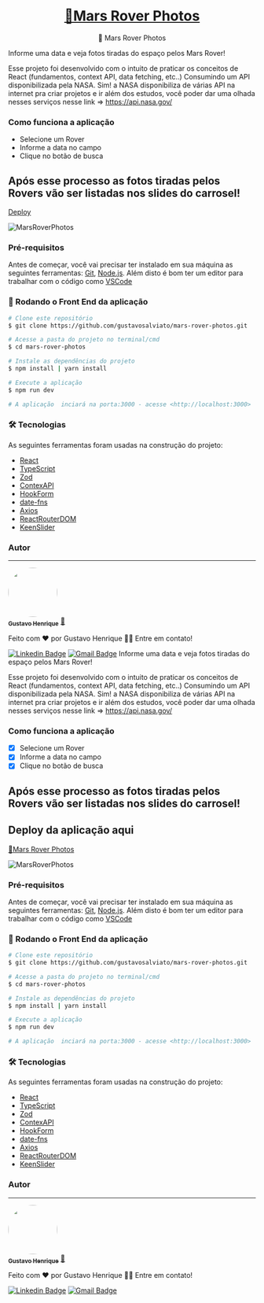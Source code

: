 <h1 align="center">
    <a href="">🔗Mars Rover Photos</a>
</h1>

<p align="center">🚀 Mars Rover Photos</p>


Informe uma data e veja fotos tiradas do espaço pelos Mars Rover!

Esse projeto foi desenvolvido com o intuito de praticar os conceitos de React (fundamentos, context API, data fetching, etc..)
Consumindo um API disponibilizada pela NASA. Sim! a NASA disponibiliza de várias API na internet pra criar projetos e ir além dos estudos, você poder dar uma olhada nesses serviços nesse link => https://api.nasa.gov/

### Como funciona a aplicação

 * Selecione um Rover 
 *  Informe a data no campo
 * Clique no botão de busca

## Após esse processo as fotos tiradas pelos Rovers vão ser listadas nos slides do carrosel!

<a href="https://mars-rover-photos-a7xb.vercel.app/">Deploy</a>


![MarsRoverPhotos](https://i.imgur.com/XxURtf5.png)

### Pré-requisitos

Antes de começar, você vai precisar ter instalado em sua máquina as seguintes ferramentas:
[Git](https://git-scm.com), [Node.js](https://nodejs.org/en/). 
Além disto é bom ter um editor para trabalhar com o código como [VSCode](https://code.visualstudio.com/)

### 🎲 Rodando o Front End da aplicação

```bash
# Clone este repositório
$ git clone https://github.com/gustavosalviato/mars-rover-photos.git

# Acesse a pasta do projeto no terminal/cmd
$ cd mars-rover-photos

# Instale as dependências do projeto
$ npm install | yarn install 

# Execute a aplicação
$ npm run dev

# A aplicação  inciará na porta:3000 - acesse <http://localhost:3000>
```


### 🛠 Tecnologias

As seguintes ferramentas foram usadas na construção do projeto:

- [React](https://pt-br.reactjs.org/)
- [TypeScript](https://www.typescriptlang.org/)
- [Zod](https://github.com/colinhacks/zod)
- [ContexAPI](https://reactjs.org/docs/context.html)
- [HookForm](https://react-hook-form.com/)
- [date-fns](https://date-fns.org/)
- [Axios](https://axios-http.com/ptbr/docs/intro)
- [ReactRouterDOM](https://github.com/colinhacks/zod)
- [KeenSlider](https://keen-slider.io/)


### Autor
---

<a href="/">
 <img style="border-radius: 50%;" src="https://avatars.githubusercontent.com/u/75762976?v=4" width="100px;" alt=""/>
 <br />
 <sub><b>Gustavo Henrique</b></sub></a> <a href="" title="User">🚀</a>


Feito com ❤️ por Gustavo Henrique 👋🏽 Entre em contato!

 [![Linkedin Badge](https://img.shields.io/badge/-Gustavo-blue?style=flat-square&logo=Linkedin&logoColor=white&link=https://www.linkedin.com/in/gustavo-henrique-910048212/)](https://www.linkedin.com/in/gustavo-henrique-910048212/) 
[![Gmail Badge](https://img.shields.io/badge/-gustavosalviato8-c14438?style=flat-square&logo=Gmail&logoColor=white&link=mailto:gustavosalviato8@gmail.com)](mailto:gustavosalviato8@gmail.com)
Informe uma data e veja fotos tiradas do espaço pelos Mars Rover!

Esse projeto foi desenvolvido com o intuito de praticar os conceitos de React (fundamentos, context API, data fetching, etc..)
Consumindo um API disponibilizada pela NASA. Sim! a NASA disponibiliza de várias API na internet pra criar projetos e ir além dos estudos, você poder dar uma olhada nesses serviços nesse link => https://api.nasa.gov/

### Como funciona a aplicação

- [x] Selecione um Rover 
- [x] Informe a data no campo
- [x] Clique no botão de busca

## Após esse processo as fotos tiradas pelos Rovers vão ser listadas nos slides do carrosel!

## Deploy da aplicação aqui 

<a href=" https://mars-rover-photos-a7xb.vercel.app/">🔗Mars Rover Photos</a>

![MarsRoverPhotos](https://i.imgur.com/XxURtf5.png)

### Pré-requisitos

Antes de começar, você vai precisar ter instalado em sua máquina as seguintes ferramentas:
[Git](https://git-scm.com), [Node.js](https://nodejs.org/en/). 
Além disto é bom ter um editor para trabalhar com o código como [VSCode](https://code.visualstudio.com/)

### 🎲 Rodando o Front End da aplicação

```bash
# Clone este repositório
$ git clone https://github.com/gustavosalviato/mars-rover-photos.git

# Acesse a pasta do projeto no terminal/cmd
$ cd mars-rover-photos

# Instale as dependências do projeto
$ npm install | yarn install 

# Execute a aplicação
$ npm run dev

# A aplicação  inciará na porta:3000 - acesse <http://localhost:3000>
```


### 🛠 Tecnologias

As seguintes ferramentas foram usadas na construção do projeto:

- [React](https://pt-br.reactjs.org/)
- [TypeScript](https://www.typescriptlang.org/)
- [Zod](https://github.com/colinhacks/zod)
- [ContexAPI](https://reactjs.org/docs/context.html)
- [HookForm](https://react-hook-form.com/)
- [date-fns](https://date-fns.org/)
- [Axios](https://axios-http.com/ptbr/docs/intro)
- [ReactRouterDOM](https://github.com/colinhacks/zod)
- [KeenSlider](https://keen-slider.io/)


### Autor
---

<a href="/">
 <img style="border-radius: 50%;" src="https://avatars.githubusercontent.com/u/75762976?v=4" width="100px;" alt=""/>
 <br />
 <sub><b>Gustavo Henrique</b></sub></a> <a href="" title="User">🚀</a>


Feito com ❤️ por Gustavo Henrique 👋🏽 Entre em contato!

 [![Linkedin Badge](https://img.shields.io/badge/-Gustavo-blue?style=flat-square&logo=Linkedin&logoColor=white&link=https://www.linkedin.com/in/gustavo-henrique-910048212/)](https://www.linkedin.com/in/gustavo-henrique-910048212/) 
[![Gmail Badge](https://img.shields.io/badge/-gustavosalviato8-c14438?style=flat-square&logo=Gmail&logoColor=white&link=mailto:gustavosalviato8@gmail.com)](mailto:gustavosalviato8@gmail.com)
